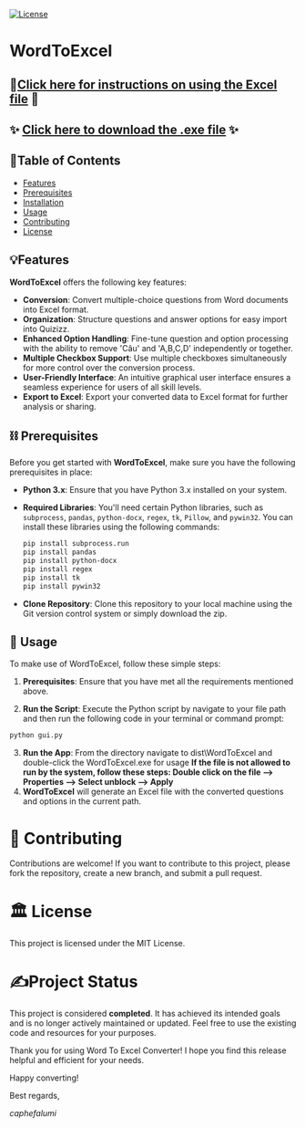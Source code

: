 [![License](https://img.shields.io/badge/License-MIT-blue.svg)](LICENSE.md)

# WordToExcel

## 	🔗[Click here for instructions on using the Excel file](https://support.quizizz.com/hc/en-us/articles/115003688491-Import-a-Quiz-From-a-Spreadsheet#:~:text=Open%20quiz%20editor%2C%20click%20the,the%20questions%20from%20the%20spreadsheet.)	🔗

## ✨ [Click here to download the .exe file](https://bit.ly/wordtoexcel) ✨

## 📝Table of Contents

- [Features](#features)
- [Prerequisites](#prerequisites)
- [Installation](#installation)
- [Usage](#usage)
- [Contributing](#contributing)
- [License](#license)

## 💡Features

**WordToExcel** offers the following key features:

- **Conversion**: Convert multiple-choice questions from Word documents into Excel format.
- **Organization**: Structure questions and answer options for easy import into Quizizz.
- **Enhanced Option Handling**: Fine-tune question and option processing with the ability to remove 'Câu' and 'A,B,C,D' independently or together.
- **Multiple Checkbox Support**: Use multiple checkboxes simultaneously for more control over the conversion process.
- **User-Friendly Interface**: An intuitive graphical user interface ensures a seamless experience for users of all skill levels.
- **Export to Excel**: Export your converted data to Excel format for further analysis or sharing.

## ⛓️ Prerequisites

Before you get started with **WordToExcel**, make sure you have the following prerequisites in place:

- **Python 3.x**: Ensure that you have Python 3.x installed on your system.
- **Required Libraries**: You'll need certain Python libraries, such as `subprocess`, `pandas`, `python-docx`, `regex`, `tk`, `Pillow`, and `pywin32`. You can install these libraries using the following commands:

  ```bash
  pip install subprocess.run
  pip install pandas
  pip install python-docx
  pip install regex
  pip install tk
  pip install pywin32

- **Clone Repository**: Clone this repository to your local machine using the Git version control system or simply download the zip.


## 🎈 Usage

To make use of WordToExcel, follow these simple steps:

1. **Prerequisites**: Ensure that you have met all the requirements mentioned above.

2. **Run the Script**: Execute the Python script by navigate to your file path and then run the following code in your terminal or command prompt:

```bash
python gui.py
```

3. **Run the App**: From the directory navigate to dist\WordToExcel and double-click the WordToExcel.exe for usage **If the file is not allowed to run by the system, follow these steps: Double click on the file --> Properties --> Select unblock --> Apply**
4. **WordToExcel** will generate an Excel file with the converted questions and options in the current path.

# 🚀 Contributing

Contributions are welcome! If you want to contribute to this project, please fork the repository, create a new branch, and submit a pull request.

# 🏛️ License

This project is licensed under the MIT License.

# ✍️Project Status

This project is considered **completed**. It has achieved its intended goals and is no longer actively maintained or updated. Feel free to use the existing code and resources for your purposes.

Thank you for using Word To Excel Converter! I hope you find this release helpful and efficient for your needs.

Happy converting!

Best regards,

_caphefalumi_


